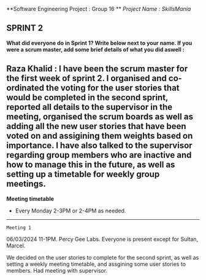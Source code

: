 **Software Engineering Project : Group 16 **
_Project Name : SkillsMania_

**SPRINT 2**
------------------------------------------------------------------------
**What did everyone do in Sprint 1? Write below next to your name. If you were a scrum master,
add some brief details of what you did aswell :**

Raza Khalid : I have been the scrum master for the first week of sprint 2. I organised and co-ordinated the voting for the user stories that would be completed in the second sprint, reported all details to the supervisor in the meeting, organised the scrum boards as well as adding all the new user stories that have been voted on and assigining them weights based on importance. I have also talked to the supervisor regarding group members who are inactive and how to manage this in the future, as well as setting up a timetable for weekly group meetings.
------------------------------------------------------------------------
**Meeting timetable**
- Every Monday 2-3PM or 2-4PM as needed.
------------------------------------------------------------------------
`Meeting 1`

06/03/2024
11-1PM. Percy Gee Labs.
Everyone is present except for Sultan, Marcel.

We decided on the user stories to complete for the second sprint, as well as setting a weekly meeting timetable, and assgining some user stories to members. Had meeting with supervisor.

